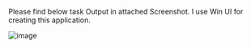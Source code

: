 Please find below task Output in attached Screenshot. 
I use Win UI for creating this application. 



![image](https://github.com/user-attachments/assets/6714e1dc-3873-4a6d-a2da-fbf5398a7a77)
